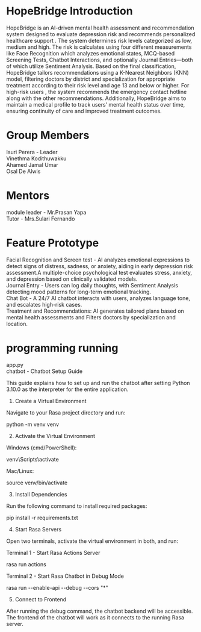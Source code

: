 # HopeBridge Introduction
HopeBridge is an AI-driven mental health assessment and recommendation system designed to evaluate depression risk and recommends personalized healthcare support . The system determines risk levels categorized as low, medium and high. The risk is calculates using four different measurements like Face Recognition which analyzes emotional states, MCQ-based Screening Tests, Chatbot Interactions, and optionally Journal Entries—both of which utilize Sentiment Analysis. Based on the final classification, HopeBridge tailors recommendations using a K-Nearest Neighbors (KNN) model, filtering  doctors by district and specialization for appropriate treatment according to their risk level and age 13 and below or higher. For high-risk users , the system recommends the emergency contact hotline along with the other recommendations. Additionally, HopeBridge aims to maintain a medical profile to track users’ mental health status over time, ensuring continuity of care and improved treatment outcomes.
# Group Members
Isuri Perera - Leader <br />
Vinethma Kodithuwakku <br />
Ahamed Jamal Umar <br />
Osal De Alwis 
# Mentors
module leader - Mr.Prasan Yapa <br />
Tutor - Mrs.Sulari Fernando

# Feature Prototype 
Facial Recognition and Screen test - AI analyzes emotional expressions to detect signs of distress, sadness, or anxiety, aiding in early depression risk assessment.A multiple-choice psychological test evaluates stress, anxiety, and depression based on clinically validated models.<br /> 
Journal Entry - Users can log daily thoughts, with Sentiment Analysis detecting mood patterns for long-term emotional tracking. <br /> 
Chat Bot - A 24/7 AI chatbot interacts with users, analyzes language tone, and escalates high-risk cases. <br />
Treatment and Recommendations: AI generates tailored plans based on mental health assessments and Filters doctors by specialization and location.

# programming running
app.py <br />
chatbot - Chatbot Setup Guide <br />

This guide explains how to set up and run the chatbot after setting Python 3.10.0 as the interpreter for the entire application. <br />

1. Create a Virtual Environment <br />

Navigate to your Rasa project directory and run: <br />

python -m venv venv <br />

2. Activate the Virtual Environment <br />

Windows (cmd/PowerShell): <br />

venv\Scripts\activate <br />

Mac/Linux: <br />

source venv/bin/activate <br />


3. Install Dependencies <br />

Run the following command to install required packages: <br />

pip install -r requirements.txt <br />

4. Start Rasa Servers <br />

Open two terminals, activate the virtual environment in both, and run: <br />

Terminal 1 - Start Rasa Actions Server <br />

rasa run actions <br />

Terminal 2 - Start Rasa Chatbot in Debug Mode <br />

rasa run --enable-api --debug --cors "*" <br />

5. Connect to Frontend <br />

After running the debug command, the chatbot backend will be accessible. The frontend of the chatbot will work as it connects to the running Rasa server. <br />
